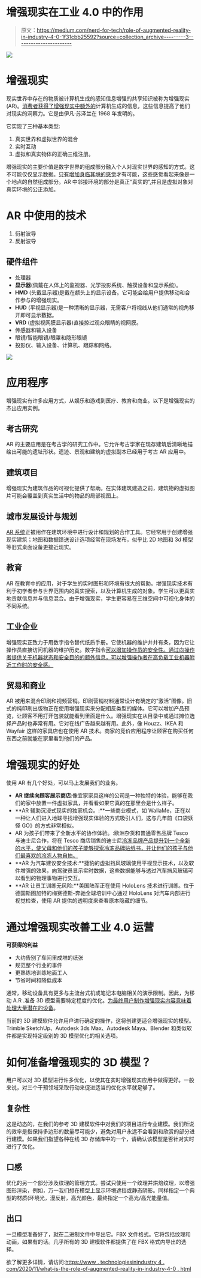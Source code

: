 # 增强现实在工业 4.0 中的作用

> 原文：<https://medium.com/nerd-for-tech/role-of-augmented-reality-in-industry-4-0-1f31cbb25592?source=collection_archive---------3----------------------->

![](img/06940273383fd53237b7f57e1d23cd4c.png)

# 增强现实

现实世界中存在的物质被计算机生成的感知信息增强的共享知识被称为增强现实(AR)。[消费者获得了增强现实中额外的](https://www.technologiesinindustry4.com/)计算机生成的信息，这些信息提高了他们对现实的洞察力。它是由伊凡·苏泽兰在 1968 年发明的。

它实现了三种基本类型:

1.  真实世界和虚拟世界的混合
2.  实时互动
3.  虚拟和真实物体的正确三维注册。

增强现实的主要价值是数字世界的组成部分融入个人对现实世界的感知的方式。这不可能仅仅显示数据。[只有增加身临其境的感觉](https://www.technologiesinindustry4.com/)才有可能，这些感觉看起来像是一个地点的自然组成部分。AR 中邻接环境的部分是真正“真实的”,并且是虚拟对象对真实环境的公正添加。

# AR 中使用的技术

1.  衍射波导
2.  反射波导

## 硬件组件

*   处理器
*   **显示器**(佩戴在人体上的监视器、光学投影系统、触摸设备和显示系统)。
*   **HMD** (头戴显示器)是戴在额头上的显示设备。它可能会给用户提供移动和合作参与的增强现实。
*   **HUD** (平视显示器)是一种清晰的显示器，无需客户将视线从他们通常的视角移开即可显示数据。
*   **VRD** (虚拟视网膜显示器)直接掠过观众眼睛的视网膜。
*   传感器和输入设备
*   眼镜/智能眼镜/眼罩和隐形眼镜
*   投影仪、输入设备、计算机、跟踪和网络。

![](img/31ce84ffd464e0fb70e2200f266892b2.png)

# 应用程序

增强现实有许多应用方式，从娱乐和游戏到医疗、教育和商业。以下是增强现实的杰出应用实例。

## 考古研究

AR 的主要应用是在考古学的研究工作中。它允许考古学家在现存建筑后清晰地描绘出可能的遗址形状。遗迹、景观和建筑的虚拟副本已经用于考古 AR 应用中。

## 建筑项目

增强现实为建筑作品的可视化提供了帮助。在实体建筑建造之前，建筑物的虚拟图片可能会覆盖到真实生活中的物品的局部视图上。

## 城市发展设计与规划

[AR 系统](https://www.technologiesinindustry4.com/)正被用作在建筑环境中进行设计和规划的合作工具。它经常用于创建增强现实建筑；地图和数据馈送设计选项经常在现场发布，似乎比 2D 地图和 3d 模型等旧式桌面设备更接近现实。

## 教育

AR 在教育中的应用，对于学生的实时图形和环境有很大的帮助。增强现实技术有利于初学者参与世界范围内的真实搜索，以及计算机生成的对象。学生可以更真实地贡献信息并与信息混合。由于增强现实，学生更容易在三维空间中可视化身体的不同系统。

## 工业企业

增强现实正致力于用数字指令替代纸质手册。它使机器的维护井井有条，因为它让操作员直接访问机器的维护历史。数字指令[可以增加操作员的安全性。通过向操作者提供关于机器状态和安全目的的额外信息，可以增强操作者在高负载工业机器附近工作时的安全感。](https://www.technologiesinindustry4.com/)

## 贸易和商业

AR 被用来混合印刷和视频营销。印刷营销材料通常设计有确定的“激活”图像。旧式的纯印刷出版物正在使用增强现实来分配相反类型的媒体。它可以增加产品预览，让顾客不用打开包装就能看到里面是什么。增强现实在从目录中或通过摊位选择产品时也非常有用。它对在线广告越来越有用。此外，像 Houzz、IKEA 和 Wayfair 这样的家具店也在使用 AR 技术。商家的竞价应用程序让顾客在购买任何东西之前就能在家里看到他们的产品。

# 增强现实的好处

使用 AR 有几个好处，可以马上发展我们的业务。

*   **AR 继续向顾客展示商店**:像宜家家具这样的公司是一种独特的体验，能够在我们的家中放置一件虚拟家具，并看看如果它真的在那里会是什么样子。
*   **AR 辅助沉浸式现实的独家机会。:**一些商业模式，如 WallaMe，正在以一种让人们进入地球寻找增强现实体验的方式吸引人们，这与几年前《口袋妖怪 GO》的方式非常相似。
*   AR 为孩子们带来了全新水平的协作体验。:欧洲杂货和普通零售品牌 Tesco 与迪士尼合作，将在 Tesco 商店销售的迪士尼[冷冻品牌产品提升到一个全新的水平，使父母和他们的孩子能够探索冷冻品牌贴纸书，并让他们的孩子与他们最喜欢的冷冻人物自拍。](https://www.technologiesinindustry4.com/)
*   **AR 为汽车建议安全技术:**捷豹的虚拟挡风玻璃使用平视显示技术，以及软件增强的效果，向驾驶员显示实时数据，这些数据能够与透过汽车挡风玻璃可以看到的物理事物进行交互。
*   **AR 让员工训练无风险:**美国陆军正在使用 HoloLens 技术进行训练。位于德国斯图加特的梅赛德斯-奔驰全球培训中心通过 HoloLens 对汽车内部进行视觉检查，使用 AR 提供的透明度来查看原本隐藏的细节。

# 通过增强现实改善工业 4.0 运营

**可获得的利益**

*   大约告别了车间里成堆的纸张
*   规范整个行业的事件
*   更熟练地训练地面工人
*   节省时间和降低成本

通常，移动设备具有更多与主流台式机或笔记本电脑相关的演示限制。因此，为移动 A.R .准备 3D 模型需要特定程度的优化。[为最终用户制作增强现实内容意味着处理大量潜在的设备](https://www.technologiesinindustry4.com/)。

当前的 3D 建模软件允许用户进行确定的操作，这将创建更适合增强现实的模型。Trimble SketchUp、Autodesk 3ds Max、Autodesk Maya、Blender 和类似软件都是实现特定级别的 3D 模型优化的相关选项。

# 如何准备增强现实的 3D 模型？

用户可以对 3D 模型进行许多优化，以使其在实时增强现实应用中做得更好。一般来说，对三个干预领域采取行动来促进适当的优化水平就足够了。

## 复杂性

这是动态的，在我们的参考 3D 建模软件中对我们的项目进行专业建模。我们所说的效率是指保持多边形的数量尽可能少，避免对用户永远不会看到和欣赏的部分进行建模。如果我们指望各种在线 3D 存储库中的一个，请确认该模型是否针对实时进行了优化。

## 口感

优化的另一个部分涉及纹理的管理方式。尝试只使用一个纹理并烘焙纹理，以增强图形渲染，例如，万一我们想在模型上显示环境遮挡或静态阴影。同样指定一个典型的材质(环境光，漫反射，高光颜色，最终指定一个高光/高光能量值。

## 出口

一旦模型准备好了，就在二进制文件中导出它。FBX 文件格式。它将包括纹理和动画，如果有的话。几乎所有的 3D 建模软件都提供了在 FBX 格式内导出的选择。

欲了解更多详情，请访问:[https://www . technologiesinindustry 4 . com/2020/11/what-is-the-role-of-augmented-reality-in-industry-4-0 . html](https://www.technologiesinindustry4.com/2020/11/what-is-the-role-of-augmented-reality-in-industry-4-0.html)